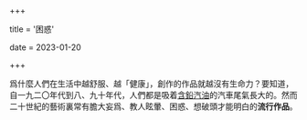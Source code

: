 +++

title = '困惑'

date = 2023-01-20

+++

爲什麼人們在生活中越舒服、越「健康」，創作的作品就越沒有生命力？要知道，自一九二〇年代到八、九十年代，人們都是吸着[含鉛汽油](https://zh.wikipedia.org/zh-tw/%E5%9B%9B%E4%B9%99%E5%9F%BA%E9%89%9B)的汽車尾氣長大的。然而二十世紀的藝術裏常有膽大妄爲、教人眩暈、困惑、想破頭才能明白的**流行作品**。